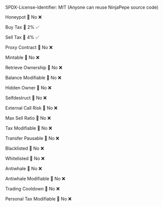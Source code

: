 
SPDX-License-Identifier: MIT (Anyone can reuse NinjaPepe source code)


Honeypot 🟰 No ❌

Buy Tax 🟰 2% ✅

Sell Tax 🟰 4% ✅

Proxy Contract 🟰 No ❌

Mintable 🟰 No ❌

Retrieve Ownership 🟰 No ❌

Balance Modifiable 🟰 No ❌

Hidden Owner 🟰 No ❌

Selfdestruct 🟰 No ❌

External Call Risk 🟰 No ❌

Max Sell Ratio 🟰 No ❌

Tax Modifiable 🟰 No ❌

Transfer Pausable 🟰 No ❌

Blacklisted 🟰 No ❌

Whitelisted 🟰 No ❌

Antiwhale 🟰 No ❌

Antiwhale Modifiable 🟰 No ❌

Trading Cooldown 🟰 No ❌

Personal Tax Modifiable 🟰 No ❌
